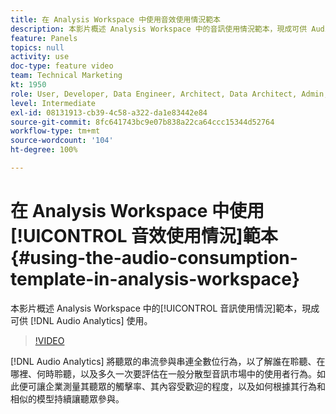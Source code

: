 ```yaml
---
title: 在 Analysis Workspace 中使用音效使用情況範本
description: 本影片概述 Analysis Workspace 中的音訊使用情況範本，現成可供 Audio Analytics 使用。
feature: Panels
topics: null
activity: use
doc-type: feature video
team: Technical Marketing
kt: 1950
role: User, Developer, Data Engineer, Architect, Data Architect, Admin, Leader
level: Intermediate
exl-id: 08131913-cb39-4c58-a322-da1e83442e84
source-git-commit: 8fc641743bc9e07b838a22ca64ccc15344d52764
workflow-type: tm+mt
source-wordcount: '104'
ht-degree: 100%

---
```


# 在 Analysis Workspace 中使用[!UICONTROL 音效使用情況]範本 {#using-the-audio-consumption-template-in-analysis-workspace}

本影片概述 Analysis Workspace 中的[!UICONTROL 音訊使用情況]範本，現成可供 [!DNL Audio Analytics] 使用。

>[!VIDEO](https://video.tv.adobe.com/v/23901/?quality=12&learn=on)

[!DNL Audio Analytics] 將聽眾的串流參與串連全數位行為，以了解誰在聆聽、在哪裡、何時聆聽，以及多久一次要評估在一般分散型音訊市場中的使用者行為。如此便可讓企業測量其聽眾的觸擊率、其內容受歡迎的程度，以及如何根據其行為和相似的模型持續讓聽眾參與。
